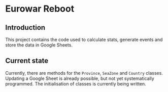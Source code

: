 # Eurowar Reboot

## Introduction

This project contains the code used to calculate stats, generate events and store the data in Google Sheets.

## Current state

Currently, there are methods for the `Province`, `SeaZone` and `Country` classes. Updating a Google Sheet is already possible, but not yet systematically programmed. The initialisation of classes is currently being written.

